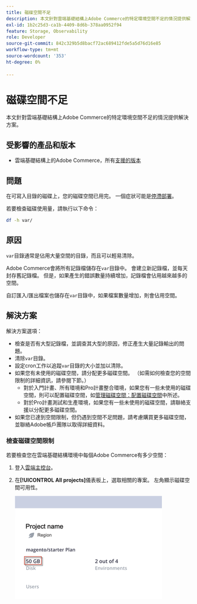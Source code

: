 ```yaml
---
title: 磁碟空間不足
description: 本文針對雲端基礎結構上Adobe Commerce的特定環境空間不足的情況提供解決方案。
exl-id: 1b2c25d3-ca1b-4409-8d6b-378aa0952f94
feature: Storage, Observability
role: Developer
source-git-commit: 842c329b5d8bacf72ac689412fde5a5d76d16e85
workflow-type: tm+mt
source-wordcount: '353'
ht-degree: 0%

---
```


# 磁碟空間不足

本文針對雲端基礎結構上Adobe Commerce的特定環境空間不足的情況提供解決方案。

## 受影響的產品和版本

* 雲端基礎結構上的Adobe Commerce，所有[支援的版本](https://magento.com/sites/default/files/magento-software-lifecycle-policy.pdf)

## 問題

在可寫入目錄的磁碟上，您的磁碟空間已用完。 一個症狀可能是[停滯部署](https://experienceleague.adobe.com/zh-hant/docs/experience-cloud-kcs/kbarticles/ka-26878)。

若要檢查磁碟使用量，請執行以下命令：

```bash
df -h var/
```

## 原因

`var`目錄通常是佔用大量空間的目錄，而且可以輕易清除。

Adobe Commerce會將所有記錄檔儲存在`var`目錄中。 會建立新記錄檔，並每天封存舊記錄檔。 但是，如果產生的錯誤數量持續增加，記錄檔會佔用越來越多的空間。

自訂匯入/匯出檔案也儲存在`var`目錄中，如果檔案數量增加，則會佔用空間。

## 解決方案

解決方案選項：

* 檢查是否有大型記錄檔，並調查其大型的原因，修正產生大量記錄輸出的問題。
* 清除`var`目錄。
* 設定cron工作以追蹤`var`目錄的大小並加以清除。
* 如果您有未使用的磁碟空間，請分配更多磁碟空間。 （如需如何檢查您的空間限制的詳細資訊，請參閱下節。）
   * 對於入門計畫、所有環境和Pro計畫整合環境，如果您有一些未使用的磁碟空間，則可以配置磁碟空間，如[管理磁碟空間：配置磁碟空間](https://experienceleague.adobe.com/zh-hant/docs/commerce-cloud-service/user-guide/develop/storage/manage-disk-space#application-disk-space)中所述。
   * 對於Pro計畫測試和生產環境，如果您有一些未使用的磁碟空間，請聯絡支援以分配更多磁碟空間。
* 如果您已達到空間限制，但仍遇到空間不足問題，請考慮購買更多磁碟空間，並聯絡Adobe帳戶團隊以取得詳細資料。

### 檢查磁碟空間限制

若要檢查您在雲端基礎結構環境中每個Adobe Commerce有多少空間：

1. 登入[雲端主控台](https://console.adobecommerce.com)。
1. 在&#x200B;**[!UICONTROL All projects]**&#x200B;儀表板上，選取相關的專案。 左角顯示磁碟空間可用性。

   ![project_space.png](/help/troubleshooting/miscellaneous/assets/project_space.png)
